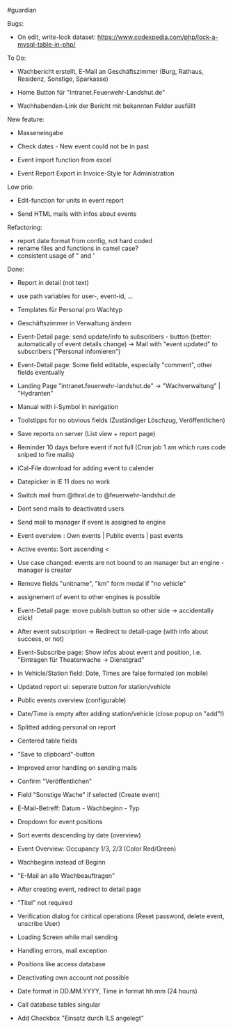 #guardian


Bugs:

- On edit, write-lock dataset: https://www.codexpedia.com/php/lock-a-mysql-table-in-php/

To Do: 

- Wachbericht erstellt, E-Mail an Geschäftszimmer (Burg, Rathaus, Residenz, Sonstige, Sparkasse)

- Home Button für "Intranet.Feuerwehr-Landshut.de"

- Wachhabenden-Link der Bericht mit bekannten Felder ausfüllt

New feature:

- Masseneingabe

- Check dates - New event could not be in past

- Event import function from excel

- Event Report Export in Invoice-Style for Administration


Low prio:

- Edit-function for units in event report
	
- Send HTML mails with infos about events


Refactoring: 

- report date format from config, not hard coded
- rename files and functions in camel case?
- consistent usage of " and '


Done:
- Report in detail (not text)
- use path variables for user-, event-id, ...
- Templates für Personal pro Wachtyp
- Geschäftszimmer in Verwaltung ändern


- Event-Detail page: send update/info to subscribers - button (better: automatically of event details change) -> Mail with "event updated" to subscribers ("Personal infomieren") 
- Event-Detail page: Some field editable, especially "comment", other fields eventually


- Landing Page "intranet.feuerwehr-landshut.de" -> "Wachverwaltung" | "Hydranten"
- Manual with i-Symbol in navigation


- Toolstipps for no obvious fields (Zuständiger Löschzug, Veröffentlichen)
- Save reports on server (List view + report page)
- Reminder 10 days before event if not full
		(Cron job 1 am which runs code sniped to fire mails)
- iCal-File download for adding event to calender


- Datepicker in IE 11 does no work


- Switch mail from @thral.de to @feuerwehr-landshut.de
- Dont send mails to deactivated users
- Send mail to manager if event is assigned to engine


- Event overview : Own events | Public events | past events
- Active events: Sort ascending <
- Use case changed: events are not bound to an manager but an engine - manager is creator
- Remove fields "unitname", "km" form modal if "no vehicle"
- assignement of event to other engines is possible

 
- Event-Detail page: move publish button so other side -> accidentally click!
- After event subscription -> Redirect to detail-page (with info about success, or not)
- Event-Subscribe page: Show infos about event and position, i.e. "Eintragen für Theaterwache -> Dienstgrad"


- In Vehicle/Station field: Date, Times are false formated (on mobile)
- Updated report ui: seperate button for station/vehicle
- Public events overview (configurable)
- Date/Time is empty after adding station/vehicle (close popup on "add"!)
- Splitted adding personal on report
- Centered table fields


- "Save to clipboard"-button 
- Improved error handling on sending mails
- Confirm "Veröffentlichen"
- Field "Sonstige Wache" if selected (Create event)


- E-Mail-Betreff: Datum - Wachbeginn - Typ
- Dropdown for event positions


- Sort events descending by date (overview)
- Event Overview: Occupancy 1/3, 2/3 (Color Red/Green)
- Wachbeginn instead of Beginn
- "E-Mail an alle Wachbeauftragen"
- After creating event, redirect to detail page
- "Titel" not required


- Verification dialog for ciritical operations
	(Reset password, delete event, unscribe User)
- Loading Screen while mail sending
- Handling errors, mail exception
- Positions like access database
- Deactivating own account not possible
- Date format in DD.MM.YYYY, Time in format hh:mm (24 hours)
- Call database tables singular
- Add Checkbox "Einsatz durch ILS angelegt"
